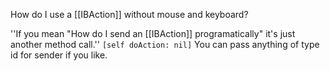 How do I use a [[IBAction]] without mouse and keyboard?

''If you mean "How do I send an [[IBAction]] programatically" it's just another method call.'' <code>[self doAction: nil]</code> You can pass anything of type id for sender if you like.